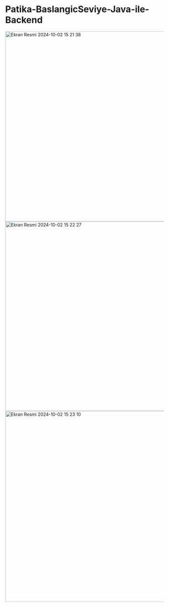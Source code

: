 # Patika-BaslangicSeviye-Java-ile-Backend
<img width="603" alt="Ekran Resmi 2024-10-02 15 21 38" src="https://github.com/user-attachments/assets/48ac24cd-1cd7-48ca-97c9-149aa178c22b">
<img width="601" alt="Ekran Resmi 2024-10-02 15 22 27" src="https://github.com/user-attachments/assets/b084c8bc-da06-44e8-b1dd-e236fae707f6">
<img width="605" alt="Ekran Resmi 2024-10-02 15 23 10" src="https://github.com/user-attachments/assets/892c024f-a54a-47b1-97a4-d26ce0a00ea9">

